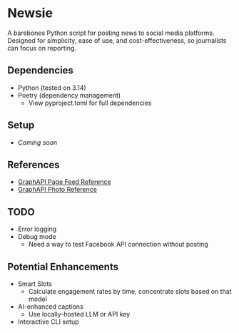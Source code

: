 # Newsie
A barebones Python script for posting news to social media platforms. Designed for simplicity, ease of use, and cost-effectiveness, so journalists can focus on reporting.

## Dependencies
- Python (tested on 3.14)
- Poetry (dependency management)
    - View pyproject.toml for full dependencies

## Setup
- _Coming soon_

## References
- [GraphAPI Page Feed Reference](https://developers.facebook.com/docs/graph-api/reference/v21.0/page/feed)
- [GraphAPI Photo Reference](https://developers.facebook.com/docs/graph-api/reference/page/photos/#upload)

## TODO
- Error logging
- Debug mode
    - Need a way to test Facebook API connection without posting

## Potential Enhancements
- Smart Slots
    - Calculate engagement rates by time, concentrate slots based on that model
- AI-enhanced captions
    - Use locally-hosted LLM or API key
- Interactive CLI setup
